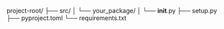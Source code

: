 project-root/
├── src/
│   └── your_package/
│       └── __init__.py
├── setup.py
├── pyproject.toml
└── requirements.txt
